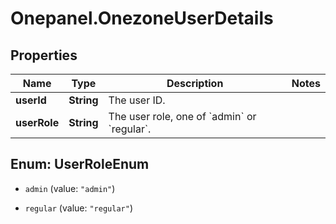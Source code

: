 # Onepanel.OnezoneUserDetails

## Properties
Name | Type | Description | Notes
------------ | ------------- | ------------- | -------------
**userId** | **String** | The user ID. | 
**userRole** | **String** | The user role, one of &#x60;admin&#x60; or &#x60;regular&#x60;. | 


<a name="UserRoleEnum"></a>
## Enum: UserRoleEnum


* `admin` (value: `"admin"`)

* `regular` (value: `"regular"`)




